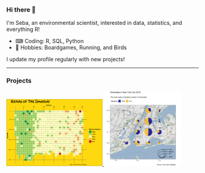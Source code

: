 ### Hi there 👋

I'm Seba, an environmental scientist, interested in data, statistics, and everything R!

- ⌨ Coding: R, SQL, Python
- 🎲 Hobbies: Boardgames, Running, and Birds

I update my profile regularly with new projects!

---

### Projects
<a href="https://github.com/seb1458/rating-simpsons/tree/main">
  <img src="https://github.com/seb1458/rating-simpsons/blob/main/plots/simpsonsRating.png", width="50%">
</a> 

<a href="https://github.com/seb1458/swd/tree/main/2022/09_simpleComplex">
  <img src="https://github.com/seb1458/swd/blob/main/2022/09_simpleComplex/img/map_plot_mod.jpg", width="40%">
</a>
